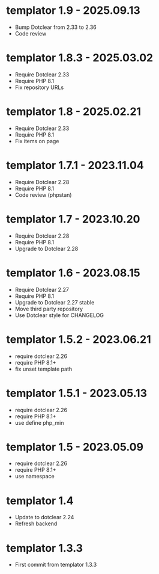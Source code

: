 templator 1.9 - 2025.09.13
===========================================================
* Bump Dotclear from 2.33 to 2.36
* Code review

templator 1.8.3 - 2025.03.02
===========================================================
* Require Dotclear 2.33
* Require PHP 8.1
* Fix repository URLs

templator 1.8 - 2025.02.21
===========================================================
* Require Dotclear 2.33
* Require PHP 8.1
* Fix items on page

templator 1.7.1 - 2023.11.04
===========================================================
* Require Dotclear 2.28
* Require PHP 8.1
* Code review (phpstan)

templator 1.7 - 2023.10.20
===========================================================
* Require Dotclear 2.28
* Require PHP 8.1
* Upgrade to Dotclear 2.28

templator 1.6 - 2023.08.15
===========================================================
* Require Dotclear 2.27
* Require PHP 8.1
* Upgrade to Dotclear 2.27 stable
* Move third party repository
* Use Dotclear style for CHANGELOG

templator 1.5.2 - 2023.06.21
===========================================================
* require dotclear 2.26
* require PHP 8.1+
* fix unset template path

templator 1.5.1 - 2023.05.13
===========================================================
* require dotclear 2.26
* require PHP 8.1+
* use define php_min

templator 1.5 - 2023.05.09
===========================================================
* require dotclear 2.26
* require PHP 8.1+
* use namespace

templator 1.4
===========================================================
* Update to dotclear 2.24
* Refresh backend

templator 1.3.3
===========================================================
* First commit from templator 1.3.3

